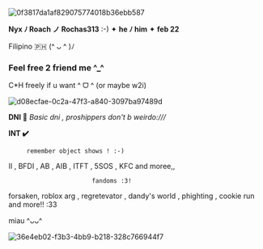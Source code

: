
![0f3817da1af829075774018b36ebb587](https://github.com/user-attachments/assets/4546a582-b340-43fa-81a4-8f6c5f24b08c)

**Nyx ﾉ Roach ノ Rochas313** :-) ✦ **he ﾉ him** ✦ **feb 22**

Filipino 🇵🇭  (^ ᴗ  ^ )ﾉ

### Feel free 2 friend me ^_^

C*H freely if u want ^ ᗜ ^ (or maybe w2i)

![d08ecfae-0c2a-47f3-a840-3097ba97489d](https://github.com/user-attachments/assets/6f6631e9-20bc-45f3-9d3d-82247f31cdf5)

**DNI 🚫**
_Basic dni , proshippers don't b weirdo:///_

**INT ✔️**

         remember object shows ! :-)

II , BFDI , AB , AIB , ITFT , 5SOS , KFC and moree,,

                           fandoms :3!
forsaken, roblox arg , regretevator , dandy's world , phighting , cookie run and more!! :33



miau ^ᴗᴗ^

![36e4eb02-f3b3-4bb9-b218-328c766944f7](https://github.com/user-attachments/assets/f7af5313-ce74-4746-ab89-18dbcc6fb026)
